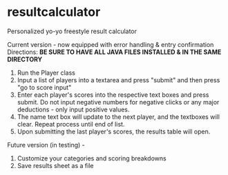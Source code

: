 # resultcalculator
Personalized yo-yo freestyle result calculator

Current version - now equipped with error handling & entry confirmation
Directions:
**BE SURE TO HAVE ALL JAVA FILES INSTALLED & IN THE SAME DIRECTORY**
1. Run the Player class
2. Input a list of players into a textarea and press "submit" and then press "go to score input"
3. Enter each player's scores into the respective text boxes and press submit. Do not input negative numbers for negative clicks or any major deductions - only input positive values.
4. The name text box will update to the next player, and the textboxes will clear. Repeat process until end of list.
5. Upon submitting the last player's scores, the results table will open.

Future version (in testing) - 
1. Customize your categories and scoring breakdowns
2. Save results sheet as a file


